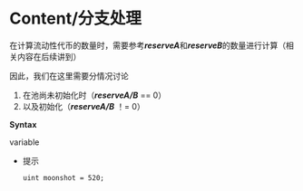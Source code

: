 # Content/分支处理

在计算流动性代币的数量时，需要参考***reserveA***和***reserveB***的数量进行计算（相关内容在后续讲到）

因此，我们在这里需要分情况讨论

1. 在池尚未初始化时（***reserveA/B*** == 0）
2. 以及初始化（***reserveA/B*** ！= 0）

**Syntax**

variable

- 提示
    
    ```solidity
    uint moonshot = 520;
    ```
    
